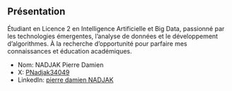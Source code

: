 ## Présentation
Étudiant en Licence 2 en Intelligence Artificielle et Big Data, passionné par les technologies émergentes, l’analyse de données et le développement d’algorithmes. À la recherche d’opportunité pour parfaire mes
connaissances et éducation académiques.

- Nom: NADJAK Pierre Damien
- X: [PNadjak34049](https://x.com/PNadjak)
- LinkedIn: [pierre damien NADJAK](https://linkedin/in/pierre-damien-nadjak)